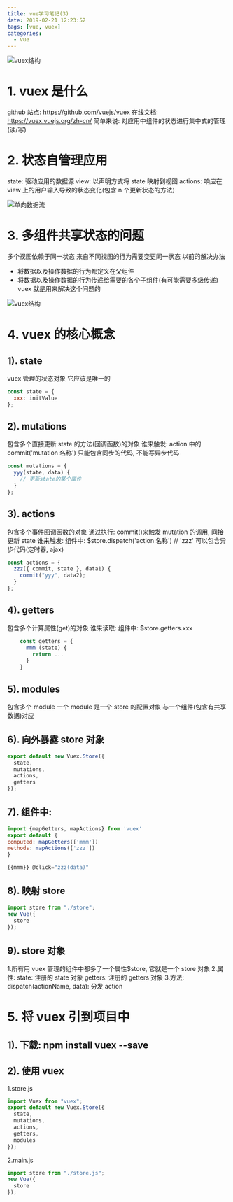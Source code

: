 ```yaml
---
title: vue学习笔记(3)
date: 2019-02-21 12:23:52
tags: [vue, vuex]
categories:
  - vue
---
```


![vuex结构](https://vuex.vuejs.org/vuex.png)

# 1. vuex 是什么

github 站点: https://github.com/vuejs/vuex
在线文档: https://vuex.vuejs.org/zh-cn/
简单来说: 对应用中组件的状态进行集中式的管理(读/写)

<!-- more -->

# 2. 状态自管理应用

state: 驱动应用的数据源
view: 以声明方式将 state 映射到视图
actions: 响应在 view 上的用户输入导致的状态变化(包含 n 个更新状态的方法)

![单向数据流](https://vuex.vuejs.org/flow.png)

# 3. 多组件共享状态的问题

多个视图依赖于同一状态
来自不同视图的行为需要变更同一状态
以前的解决办法

- 将数据以及操作数据的行为都定义在父组件
- 将数据以及操作数据的行为传递给需要的各个子组件(有可能需要多级传递)
  vuex 就是用来解决这个问题的

![vuex结构](https://vuex.vuejs.org/vuex.png)

# 4. vuex 的核心概念

## 1). state

vuex 管理的状态对象
它应该是唯一的

```javascript
const state = {
  xxx: initValue
};
```

## 2). mutations

包含多个直接更新 state 的方法(回调函数)的对象
谁来触发: action 中的 commit('mutation 名称')
只能包含同步的代码, 不能写异步代码

```javascript
const mutations = {
  yyy(state, data) {
    // 更新state的某个属性
  }
};
```

## 3). actions

包含多个事件回调函数的对象
通过执行: commit()来触发 mutation 的调用, 间接更新 state
谁来触发: 组件中: \$store.dispatch('action 名称') // 'zzz'
可以包含异步代码(定时器, ajax)

```javascript
const actions = {
  zzz({ commit, state }, data1) {
    commit("yyy", data2);
  }
};
```

## 4). getters

包含多个计算属性(get)的对象
谁来读取: 组件中: \$store.getters.xxx

```javascript
    const getters = {
      mmm (state) {
        return ...
      }
    }
```

## 5). modules

包含多个 module
一个 module 是一个 store 的配置对象
与一个组件(包含有共享数据)对应

## 6). 向外暴露 store 对象

```javascript
export default new Vuex.Store({
  state,
  mutations,
  actions,
  getters
});
```

## 7). 组件中:

```javascript
import {mapGetters, mapActions} from 'vuex'
export default {
computed: mapGetters(['mmm'])
methods: mapActions(['zzz'])
}

{{mmm}} @click="zzz(data)"
```

## 8). 映射 store

```javascript
import store from "./store";
new Vue({
  store
});
```

## 9). store 对象

1.所有用 vuex 管理的组件中都多了一个属性\$store, 它就是一个 store 对象 2.属性:
state: 注册的 state 对象
getters: 注册的 getters 对象 3.方法:
dispatch(actionName, data): 分发 action

# 5. 将 vuex 引到项目中

## 1). 下载: npm install vuex --save

## 2). 使用 vuex

1.store.js

```javascript
import Vuex from "vuex";
export default new Vuex.Store({
  state,
  mutations,
  actions,
  getters,
  modules
});
```

2.main.js

```javascript
import store from "./store.js";
new Vue({
  store
});
```

